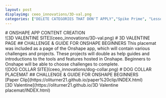 ```yaml
---
layout: post
displayimg: ceeo_innovations/3D-val.png
categories: ["DELETE CATEGORIES THAT DON'T APPLY","Spike Prime", "Lesson Plans", "Makerspaces", "Robotics", "Ev3/NXT", "3D Printing", "Tech"] 
---
```

<!--SITE_TITLE creates a title for your webpage----------------->
<div class="site_title" markdown="1">
# ONSHAPE APP CONTENT CREATION
</div>

<!--IMAGE_TEXT_OVERLAY creates a image with a text box over it--------------------->
<div class="image_text_overlay" markdown="1">
![3D VALENTINE SITE](ceeo_innovations/3D-val.png)
# 3D VALENTINE PAGE
## CHALLENGE & GUIDE FOR ONSHAPE BEGINNERS
This placemat was included as a page of the Onshape app, which will contain various challenges and projects. These projects will double as help guides and introductions to the tools and features hosted in Onshape. Beginners to Onshape will be able to choose challenges to complete.
</div>

<div class="image_text_overlay" markdown="1">
![DOG COLLAR SITE](ceeo_innovations/dog-collar.png)
# DOG COLLAR PLACEMAT
## CHALLENGE & GUIDE FOR ONSHAPE BEGINNERS
</div>

<!--document creates a grid of documentss
<div class="document" markdown="1">
# MODELS & DEMOS
[Paper Clip](ceeo_innovations/paper-clip.mp4)
This demo was embedded in the HTML page as an animation loop in the Onshape app. 
<!-- insert as many links here as you want to dynamically create a grid of pdfs-->
<!-- </div> --------------------->

<div class="document" width="500" markdown="1" >
[Paper Clip](https://oliturner21.github.io/paper%20clip/INDEX.html)
<!-- insert as many links here as you want to dynamically create a grid of pdfs-->
</div>

<div class="document" width="500" markdown="1" >
[3D Valentine](https://oliturner21.github.io/3D Valentine placemat/INDEX.html)
<!-- insert as many links here as you want to dynamically create a grid of pdfs-->
</div>

<!--FREE WRITE lets you write any markdown you want (include images, lists, titles, code,etc)
               If something doesn't look how you expect on the page, try adding a linebreak after it--------------------->
<div class="free_write" markdown="1"> 
</div>



